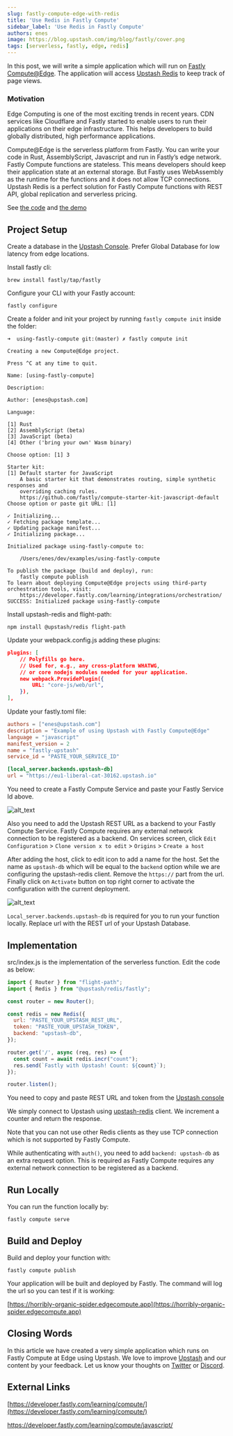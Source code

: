 ```yaml
---
slug: fastly-compute-edge-with-redis
title: 'Use Redis in Fastly Compute'
sidebar_label: 'Use Redis in Fastly Compute'
authors: enes
image: https://blog.upstash.com/img/blog/fastly/cover.png
tags: [serverless, fastly, edge, redis]
---
```



In this post, we will write a simple application which will run on [Fastly Compute@Edge](https://docs.fastly.com/products/compute-at-edge). The application will access [Upstash Redis](https://upstash.com) to keep track of page views.


### Motivation

Edge Computing is one of the most exciting trends in recent years. CDN services like Cloudflare and Fastly started to enable users to run their applications on their edge infrastructure. This helps developers to build globally distributed, high performance applications.

<!--truncate-->

Compute@Edge is the serverless platform from Fastly. You can write your code in Rust, AssemblyScript, Javascript and run in Fastly’s edge network. Fastly Compute functions are stateless. This means developers should keep their application state at an external storage. But Fastly uses WebAssembly as the runtime for the functions and it does not allow TCP connections. Upstash Redis is a perfect solution for Fastly Compute functions with REST API, global replication and serverless pricing.

            
See [the code](https://github.com/upstash/examples/tree/master/using-fastly-compute) and [the demo](https://horribly-organic-spider.edgecompute.app)

## Project Setup

Create a database in the [Upstash Console](https://console.upstash.com/). Prefer Global Database for low latency from edge locations.

Install fastly cli:

``` 
brew install fastly/tap/fastly
```

Configure your CLI with your Fastly account:

```
fastly configure
```

Create a folder and init your project by running `fastly compute init` inside the folder:

``` shell
➜  using-fastly-compute git:(master) ✗ fastly compute init

Creating a new Compute@Edge project.

Press ^C at any time to quit.

Name: [using-fastly-compute]

Description:

Author: [enes@upstash.com]

Language:

[1] Rust
[2] AssemblyScript (beta)
[3] JavaScript (beta)
[4] Other ('bring your own' Wasm binary)

Choose option: [1] 3

Starter kit:
[1] Default starter for JavaScript
    A basic starter kit that demonstrates routing, simple synthetic responses and
    overriding caching rules.
    https://github.com/fastly/compute-starter-kit-javascript-default
Choose option or paste git URL: [1]

✓ Initializing...
✓ Fetching package template...
✓ Updating package manifest...
✓ Initializing package...

Initialized package using-fastly-compute to:

	/Users/enes/dev/examples/using-fastly-compute

To publish the package (build and deploy), run:
	fastly compute publish
To learn about deploying Compute@Edge projects using third-party orchestration tools, visit:
	https://developer.fastly.com/learning/integrations/orchestration/
SUCCESS: Initialized package using-fastly-compute

```

Install upstash-redis and flight-path:

```
npm install @upstash/redis flight-path
```

Update your webpack.config.js adding these plugins:

``` json
plugins: [
    // Polyfills go here.
    // Used for, e.g., any cross-platform WHATWG,
    // or core nodejs modules needed for your application.
    new webpack.ProvidePlugin({
        URL: "core-js/web/url",
    }),
],
```

Update your fastly.toml file:

```toml
authors = ["enes@upstash.com"]
description = "Example of using Upstash with Fastly Compute@Edge"
language = "javascript"
manifest_version = 2
name = "fastly-upstash"
service_id = "PASTE_YOUR_SERVICE_ID"

[local_server.backends.upstash-db]
url = "https://eu1-liberal-cat-30162.upstash.io"
```


You need to create a Fastly Compute Service and paste your Fastly Service Id above.

![alt_text](/img/blog/fastly/serviceid.png "image_tooltip")

Also you need to add the Upstash REST URL as a backend to your Fastly Compute Service. Fastly Compute requires any external network connection to be registered as a backend. On services screen, click `Edit Configuration` > `Clone version x to edit` > `Origins` > `Create a host`

After adding the host, click to edit icon to add a name for the host. Set the name as `upstash-db` which will be equal to the `backend` option while we are configuring the upstash-redis client. Remove the `https://` part from the url. Finally click on `Activate` button on top right corner to activate the configuration with the current deployment.

![alt_text](/img/blog/fastly/edithost.png "image_tooltip")

`Local_server.backends.upstash-db` is required for you to run your function locally. Replace url with the REST url of your Upstash Database.


## Implementation

src/index.js is the implementation of the serverless function. Edit the code as below:


``` javascript
import { Router } from "flight-path";
import { Redis } from "@upstash/redis/fastly";

const router = new Router();

const redis = new Redis({
  url: "PASTE_YOUR_UPSTASH_REST_URL",
  token: "PASTE_YOUR_UPSTASH_TOKEN",
  backend: "upstash-db",
});

router.get('/', async (req, res) => {
  const count = await redis.incr("count");
  res.send(`Fastly with Upstash! Count: ${count}`);
});

router.listen();
```


You need to copy and paste REST URL and token from the [Upstash console](https://console.upstash.com)

We simply connect to Upstash using [upstash-redis](https://github.com/upstash/upstash-redis) client. We increment a counter and return the response.

Note that you can not use other Redis clients as they use TCP connection which is not supported by Fastly Compute.

While authenticating with `auth()`, you need to add `backend: upstash-db` as an extra request option. This is required as Fastly Compute requires any external network connection to be registered as a backend.


## Run Locally

You can run the function locally by:

```
fastly compute serve
```


## Build and Deploy

Build and deploy your function with:

```
fastly compute publish
```

Your application will be built and deployed by Fastly. The command will log the url so you can test if it is working:

[https://horribly-organic-spider.edgecompute.app](https://horribly-organic-spider.edgecompute.app)


## Closing Words

In this article we have created a very simple application which runs on Fastly Compute at Edge using Upstash. We love to improve [Upstash](https://upstash.com) and our content by your feedback. Let us know your thoughts on [Twitter](https://twitter.com/upstash) or [Discord](https://discord.gg/w9SenAtbme).


## External Links

[https://developer.fastly.com/learning/compute/](https://developer.fastly.com/learning/compute/)

https://developer.fastly.com/learning/compute/javascript/
